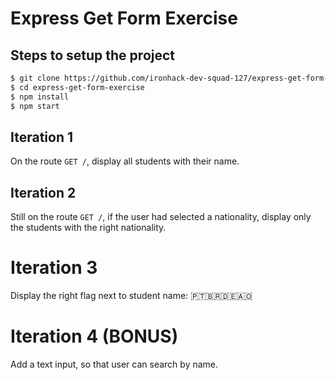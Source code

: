 # Express Get Form Exercise

## Steps to setup the project

```sh
$ git clone https://github.com/ironhack-dev-squad-127/express-get-form-exercise
$ cd express-get-form-exercise
$ npm install
$ npm start
```

## Iteration 1

On the route `GET /`, display all students with their name.

## Iteration 2

Still on the route `GET /`, if the user had selected a nationality, display only the students with the right nationality.

# Iteration 3

Display the right flag next to student name: 🇵🇹🇧🇷🇩🇪🇦🇴


# Iteration 4 (BONUS)
Add a text input, so that user can search by name.
